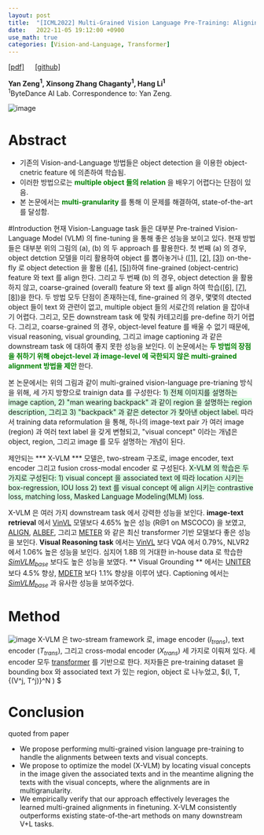 ```yaml
---
layout: post
title:  "[ICML2022] Multi-Grained Vision Language Pre-Training: Aligning Texts with Visual Concepts"
date:   2022-11-05 19:12:00 +0900
use_math: true
categories: [Vision-and-Language, Transformer]
---
```

[[pdf]](https://arxiv.org/pdf/2111.08276.pdf)  &emsp;
[[github]](https://github.com/zengyan-97/X-VLM) <br>

**Yan Zeng<sup>1</sup>, Xinsong Zhang Chaganty<sup>1</sup>, Hang Li<sup>1</sup>**
<br><sup>1</sup>ByteDance AI Lab. Correspondence to: Yan Zeng. &emsp; 

![image](https://user-images.githubusercontent.com/42200027/200114819-21558181-1aa6-4491-955d-ee9a59887dae.png)

# Abstract
- 기존의 Vision-and-Language 방법들은 object detection 을 이용한 object-cnetric feature 에 의존하여 학습됨.
- 이러한 방법으로는 <span style='color:green;font-weight:bold'>  multiple object 들의 relation </span>  을 배우기 어렵다는 단점이 있음.
- 본 논문에서는 <span style='color:green;font-weight:bold'> multi-granularity </span> 를 통해 이 문제를 해결하여, state-of-the-art 를 달성함.

#Introduction
현재 Vision-Language task 들은 대부분 Pre-trained Vision-Language Model (VLM) 의 fine-tuning 을 통해 좋은 성능을 보이고 있다. 현재 방법들은 대부분 위의 그림의 (a), (b) 의 두 approach 를 활용한다. 첫 번째 (a) 의 경우, object detction 모델을 미리 활용하여 object 를 뽑아놓거나 ([[1]](https://aclanthology.org/D19-1000.pdf), [[2]](https://arxiv.org/pdf/1908.02265.pdf), [[3]](https://arxiv.org/pdf/2006.06195.pdf)) on-the-fly 로 object detection 을 활용 ([[4]](https://arxiv.org/pdf/1908.08530.pdf), [[5]](https://aclanthology.org/2021.acl-long.42.pdf))하여 fine-grained (object-centric) feature 와 text 를 align 한다. 그리고 두 번째 (b) 의 경우, object detection 을 활용하지 않고, coarse-grained (overall) feature 와 text 를 align 하여 학습([[6]](https://arxiv.org/pdf/2004.00849.pdf), [[7]](https://arxiv.org/pdf/2102.03334.pdf), [[8]](https://proceedings.neurips.cc/paper/2021/file/505259756244493872b7709a8a01b536-Paper.pdf))을 한다. 두 방법 모두 단점이 존재하는데, fine-grained 의 경우, 몇몇의 dtected object 들이 text 와 관련이 없고, multiple object 들의 서로간의 relation 을 잡아내기 어렵다. 그리고, 모든 downstream task 에 맞춰 카테고리를 pre-define 하기 어렵다. 그리고, coarse-grained 의 경우, object-level feature 를 배울 수 없기 때문에, visual reasoning, visual grounding, 그리고 image captioning 과 같은 downstream task 에 대하여 좋지 못한 성능을 보인다. 이 논문에서는 <span style='color:green;font-weight:bold'> 두 방법의 장점을 취하기 위해 obejct-level 과 image-level 에 국한되지 않은 multi-grained alignment 방법을 제안 </span>한다.

본 논문에서는 위의 그림과 같이 multi-grained vision-language pre-trianing 방식을 위해, 세 가지 방향으로 trainign data 를 구성한다: <span style='background-color: #dcffe4'> 1) 전체 이미지를 설명하는 image caption, 2) "man wearing backpack" 과 같이 region 을 설명하는 region description, 그리고 3) "backpack" 과 같은 detector 가 찾아낸 object label.</span>  따라서 training data reformulation 을 통해, 하나의 image-text pair 가 여러 image (region) 과 여러 text label 을 갖게 변형되고, "visual concept" 이라는 개념은 object, region, 그리고 image 를 모두 설명하는 개념이 된다. 

제안되는 *** X-VLM ***  모델은, two-stream 구조로, image encoder, text encoder 그리고 fusion cross-modal encoder 로 구성된다. <span style='background-color: #dcffe4'> X-VLM 의 학습은 두 가지로 구성된다: 1) visual concept 을 associated text 에 따라 location 시키는 box-regression, IOU loss 2) text 를 visual concept 에 align 시키는 contrastive loss, matching loss, Masked Language Modeling(MLM) loss</span>. 

X-VLM 은 여러 가지 downstream task 에서 강력한 성능을 보인다. **image-text retrieval** 에서 [VinVL](https://openaccess.thecvf.com/content/CVPR2021/papers/Zhang_VinVL_Revisiting_Visual_Representations_in_Vision-Language_Models_CVPR_2021_paper.pdf) 모델보다 4.65% 높은 성능 (R@1 on MSCOCO) 을 보였고, [ALIGN](https://arxiv.org/pdf/2102.05918.pdf), [ALBEF](https://proceedings.neurips.cc/paper/2021/file/505259756244493872b7709a8a01b536-Paper.pdf), 그리고 [METER](https://arxiv.org/abs/2111.02387) 와 같은 최신 transformer 기반 모델보다 좋은 성능을 보인다. **Visual Reasoning task** 에서는 [VinVL](https://openaccess.thecvf.com/content/CVPR2021/papers/Zhang_VinVL_Revisiting_Visual_Representations_in_Vision-Language_Models_CVPR_2021_paper.pdf) 보다 VQA 에서 0.79%, NLVR2 에서 1.06% 높은 성능을 보인다. 심지어 1.8B 의 거대한 in-house data 로 학습한 [$SimVLM_{base}$](https://arxiv.org/pdf/2108.10904.pdf) 보다도 높은 성능을 보였다. ** Visual Grounding ** 에서는 [UNITER](https://arxiv.org/abs/1909.11740) 보다 4.5% 향상, [MDETR](https://openaccess.thecvf.com/content/ICCV2021/papers/Kamath_MDETR_-_Modulated_Detection_for_End-to-End_Multi-Modal_Understanding_ICCV_2021_paper.pdf) 보다 1.1% 향상을 이루어 냈다. Captioning 에서는 [$SimVLM_{base}$](https://arxiv.org/pdf/2108.10904.pdf) 과 유사한 성능을 보여주었다.

# Method
![image](https://user-images.githubusercontent.com/42200027/200116707-65c7f24b-d2be-47d8-896c-bb4cdc4b607b.png)
X-VLM 은 two-stream framework 로, image encoder ($I_{trans}$), text encoder ($T_{trans}$),  그리고 cross-modal encoder ($X_{trans}$) 세 가지로 이뤄져 있다.  세 encoder 모두 [transformer](https://papers.nips.cc/paper/2017/file/3f5ee243547dee91fbd053c1c4a845aa-Paper.pdf) 를 기반으로 한다. 저자들은 pre-training dataset 을 bounding box 와 associated text 가 있는 region, object 로 나누었고, $(I, T, \{(V^j, T^j)\}^N ) $

# Conclusion
quoted from paper
- We propose performing multi-grained vision language pre-training to handle the alignments between texts and visual concepts.
- We propose to optimize the model (X-VLM) by locating visual concepts in the image given the associated texts and in the meantime aligning the texts with the visual concepts, where the alignments are in multigranularity.
- We empirically verify that our approach effectively leverages the learned multi-grained alignments in finetuning. X-VLM consistently outperforms existing state-of-the-art methods on many downstream V+L tasks.

